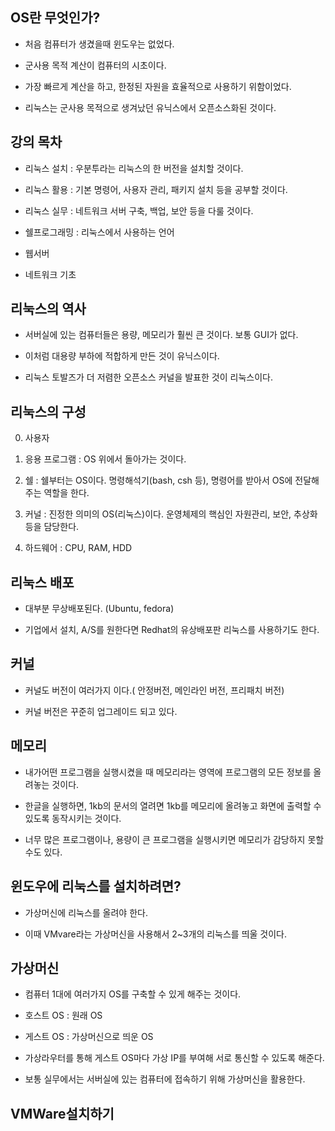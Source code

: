 

## OS란 무엇인가?

- 처음 컴퓨터가 생겼을때 윈도우는 없었다. 

- 군사용 목적 계산이 컴퓨터의 시초이다.

- 가장 빠르게 계산을 하고, 한정된 자원을 효율적으로 사용하기 위함이었다.

- 리눅스는 군사용 목적으로 생겨났던 유닉스에서 오픈소스화된 것이다.

## 강의 목차

- 리눅스 설치 : 우분투라는 리눅스의 한 버전을 설치할 것이다.

- 리눅스 활용 : 기본 명령어, 사용자 관리, 패키지 설치 등을 공부할 것이다.

- 리눅스 실무 : 네트워크 서버 구축, 백업, 보안 등을 다룰 것이다.

- 쉘프로그래밍 : 리눅스에서 사용하는 언어

- 웹서버

- 네트워크 기초

## 리눅스의 역사
- 서버실에 있는 컴퓨터들은 용량, 메모리가 훨씬 큰 것이다. 보통 GUI가 없다. 

- 이처럼 대용량 부하에 적합하게 만든 것이 유닉스이다.

- 리눅스 토발즈가 더 저렴한 오픈소스 커널을 발표한 것이 리눅스이다.

## 리눅스의 구성
0. 사용자

1. 응용 프로그램 : OS 위에서 돌아가는 것이다.

2. 쉘 : 쉘부터는 OS이다. 명령해석기(bash, csh 등), 명령어를 받아서 OS에 전달해주는 역할을 한다.

3. 커널 : 진정한 의미의 OS(리눅스)이다. 운영체제의 핵심인 자원관리, 보안, 추상화 등을 담당한다.

4. 하드웨어 : CPU, RAM, HDD


## 리눅스 배포
- 대부분 무상배포된다. (Ubuntu, fedora)

- 기업에서 설치, A/S를 원한다면 Redhat의 유상배포판 리눅스를 사용하기도 한다.

## 커널

- 커널도 버전이 여러가지 이다.( 안정버전, 메인라인 버전, 프리패치 버전)

- 커널 버전은 꾸준히 업그레이드 되고 있다.

## 메모리
- 내가어떤 프로그램을 실행시켰을 때 메모리라는 영역에 프로그램의 모든 정보를 올려놓는 것이다.

- 한글을 실행하면, 1kb의 문서의 열려면 1kb를 메모리에 올려놓고 화면에 출력할 수 있도록 동작시키는 것이다.

- 너무 많은 프로그램이나, 용량이 큰 프로그램을 실행시키면 메모리가 감당하지 못할 수도 있다.


## 윈도우에 리눅스를 설치하려면?
- 가상머신에 리눅스를 올려야 한다.

- 이때 VMvare라는 가상머신을 사용해서 2~3개의 리눅스를 띄울 것이다.

## 가상머신

- 컴퓨터 1대에 여러가지 OS를 구축할 수 있게 해주는 것이다.

- 호스트 OS : 원래 OS

- 게스트 OS : 가상머신으로 띄운 OS

- 가상라우터를 통해 게스트 OS마다 가상 IP를 부여해 서로 통신할 수 있도록 해준다.

- 보통 실무에서는 서버실에 있는 컴퓨터에 접속하기 위해 가상머신을 활용한다.

## VMWare설치하기
